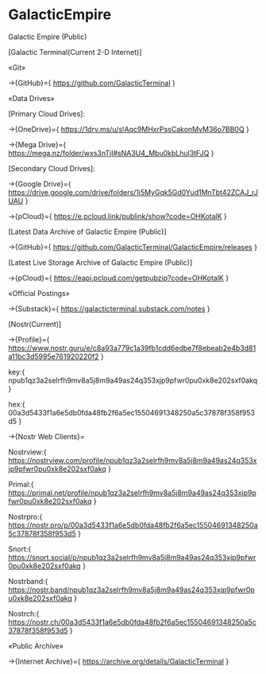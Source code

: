 # GalacticEmpire
Galactic Empire (Public)

[Galactic Terminal(Current 2-D Internet)]


«Git»


→{GitHub}={ https://github.com/GalacticTerminal }


«Data Drives» 


[Primary Cloud Drives]:

→{OneDrive}={ https://1drv.ms/u/s!Aqc9MHxrPssCakonMvM36o7BB0Q }

→{Mega Drive}={ https://mega.nz/folder/wxs3nTjI#sNA3U4_Mbu0kbLhul3tFJQ }


[Secondary Cloud Drives]:

→{Google Drive}={ https://drive.google.com/drive/folders/1i5MyGqk5Gd0Yud1MnTbt42ZCAJ_rJUAU }

→{pCloud}={ https://e.pcloud.link/publink/show?code=OHKotalK }


[Latest Data Archive of Galactic Empire (Public)]

→{GitHub}={ https://github.com/GalacticTerminal/GalacticEmpire/releases }


[Latest Live Storage Archive of Galactic Empire (Public)]

→{pCloud}={ https://eapi.pcloud.com/getpubzip?code=OHKotalK }



«Official Postings»


→{Substack}={ https://galacticterminal.substack.com/notes }

[Nostr(Current)]

→{Profile}={ https://www.nostr.guru/e/c8a93a779c1a39fb1cdd6edbe7f8ebeab2e4b3d81a11bc3d5995e761920220f2 }

key:{ npub1qz3a2selrfh9mv8a5j8m9a49as24q353xjp9pfwr0pu0xk8e202sxf0akq }

hex:{ 00a3d5433f1a6e5db0fda48fb2f6a5ec15504691348250a5c37878f358f953d5 }

→{Nostr Web Clients}=

Nostrview:{ https://nostrview.com/profile/npub1qz3a2selrfh9mv8a5j8m9a49as24q353xjp9pfwr0pu0xk8e202sxf0akq }

Primal:{ https://primal.net/profile/npub1qz3a2selrfh9mv8a5j8m9a49as24q353xjp9pfwr0pu0xk8e202sxf0akq }

Nostrpro:{ https://nostr.pro/p/00a3d5433f1a6e5db0fda48fb2f6a5ec15504691348250a5c37878f358f953d5 }

Snort:{ https://snort.social/p/npub1qz3a2selrfh9mv8a5j8m9a49as24q353xjp9pfwr0pu0xk8e202sxf0akq }

Nostrband:{ https://nostr.band/npub1qz3a2selrfh9mv8a5j8m9a49as24q353xjp9pfwr0pu0xk8e202sxf0akq }

Nostrch:{ https://nostr.ch/00a3d5433f1a6e5db0fda48fb2f6a5ec15504691348250a5c37878f358f953d5 }



«Public Archive»


→{Internet Archive}={ https://archive.org/details/GalacticTerminal }
